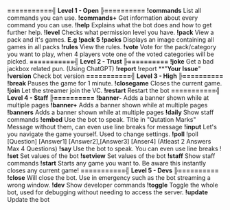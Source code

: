 **===========╣ Level 1 - Open ╠==========**
 **!commands**
List all commands you can use.
 **!commands+**
Get information about every command you can use.
 **!help**
Explains what the bot does and how to get further help.
 **!level**
Checks what permission level you have.
 **!pack**
View a pack and it's games. **E.g !pack 5**
 **!packs**
Displays an image containing all games in all packs
 **!rules**
View the rules.
 **!vote**
Vote for the pack/category you want to play, when 4 players vote one of the voted categories will be picked. 
**===========╣ Level 2 - Trust ╠==========**
 **!joke**
Get a bad jackbox related pun. (Using ChatGPT)
 **!report**
!report **"**Your Issue**"
 **!version**
Check bot version
**===========╣ Level 3 - High ╠==========**
 **!break**
Pauses the game for 1 minute.
 **!closegame**
Closes the current game.
 **!join**
Let the streamer join the VC.
 **!restart**
Restart the bot
**===========╣ Level 4 - Staff ╠==========**
 **!banner-**
Adds a banner shown while at multiple pages
 **!banner+**
Adds a banner shown while at multiple pages
 **!banners**
Adds a banner shown while at multiple pages
 **!daily**
Show staff commands
 **!embed**
Use the bot to speak. Title in "Qutation Marks" Message without them, can even use line breaks for message
 **!input**
Let's you navigate the game yourself. Used to change settings.
 **!poll**
!poll [Question] [Answer1] [Answer2],[Answer3] [Anser4]    (Atleast 2 Answers Max 4 Questions)
 **!say**
Use the bot to speak. You can even use line breaks !
 **!set**
Set values of the bot
 **!setview**
Set values of the bot
 **!staff**
Show staff commands
 **!start**
Starts any game you want to. Be aware this instantly closes any current game!
**===========╣ Level 5 - Devs ╠==========**
 **!close**
Will close the bot. Use in emergency such as the bot streaming a wrong window.
 **!dev**
Show developer commands
 **!toggle**
Toggle the whole bot, used for debugging without needing to access the server.
 **!update**
Update the bot
